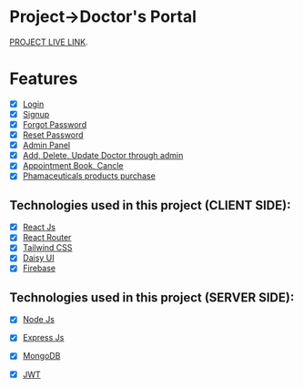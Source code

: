 # Project->Doctor's Portal
[PROJECT LIVE LINK](https://doctor-s-portal-37d0f.web.app/).
# Features
- [x] [Login](#login)
- [x] [Signup](#signup)
- [x] [Forgot Password](#forgot-password)
- [x] [Reset Password](#reset-password)
- [x] [Admin Panel](#admin)
- [x] [Add, Delete, Update Doctor through admin](#doctor)
- [x] [Appointment Book, Cancle](#patient)
- [x] [Phamaceuticals products purchase](#patient)

## Technologies used in this project (CLIENT SIDE):
- [x] [React Js](https://reactjs.org/)
- [x] [React Router](https://reacttraining.com/react-router/web/guides/quick-start)
- [x] [Tailwind CSS](https://tailwindcss.com/)
- [x] [Daisy UI](https://daisyui.com/)
- [x] [Firebase](https://firebase.google.com/)

## Technologies used in this project (SERVER SIDE):
- [x] [Node Js](https://nodejs.org/)
- [x] [Express Js](https://expressjs.com/)
- [x] [MongoDB](https://www.mongodb.com/)
- [x] [JWT](https://jwt.io/)




